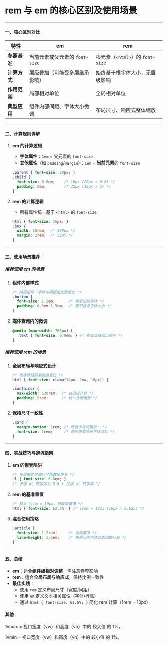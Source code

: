 # rem 与 em 的核心区别及使用场景

---

#### **一、核心区别对比**
| **特性**       | **em**                                   | **rem**                                  |
|----------------|------------------------------------------|------------------------------------------|
| **参照基准**   | 当前元素或父元素的 `font-size`          | 根元素（`<html>`）的 `font-size`         |
| **计算方式**   | 层级叠加（可能受多层继承影响）           | 始终基于根字体大小，无层级影响           |
| **作用范围**   | 局部相对单位                             | 全局相对单位                             |
| **典型应用**   | 组件内部间距、字体大小微调               | 布局尺寸、响应式整体缩放                 |

---

#### **二、计算规则详解**
1. **em 的计算逻辑**  
   - **字体属性**：`1em` = 父元素的 `font-size`  
   - **其他属性**（如 `padding`/`margin`）：`1em` = **当前元素**的 `font-size`  
   ```css
   .parent { font-size: 20px; }
   .child {
     font-size: 0.8em;    /* 16px (20px × 0.8) */
     padding: 2em;        /* 32px (16px × 2) */
   }
   ```

2. **rem 的计算逻辑**  
   - 所有属性统一基于 `<html>` 的 `font-size`  
   ```css
   html { font-size: 16px; }
   .box {
     width: 10rem;  /* 160px */
     margin: 2rem;  /* 32px */
   }
   ```

---

#### **三、使用场景推荐**
##### **推荐使用 em 的场景**
1. **组件内部样式**  
   ```css
   /* 按钮组件：字体与间距按比例缩放 */
   .button {
     font-size: 1.2em;      /* 继承父级字体 */
     padding: 0.8em 1.5em;  /* 基于自身字体大小 */
   }
   ```
2. **媒体查询内的微调**  
   ```css
   @media (max-width: 768px) {
     .text { font-size: 0.9em; } /* 在父级基础上缩小 */
   }
   ```

##### **推荐使用 rem 的场景**
1. **全局布局与响应式设计**  
   ```css
   /* 根字体随屏幕宽度变化 */
   html { font-size: clamp(14px, 1vw, 16px); }

   .container {
     max-width: 120rem;  /* 自适应计算 */
     padding: 2rem;      /* 统一比例缩放 */
   }
   ```
2. **保持尺寸一致性**  
   ```css
   .card {
     margin-bottom: 1rem; /* 所有卡片间距统一 */
     font-size: 1rem;     /* 避免嵌套导致字体混乱 */
   }
   ```

---

#### **四、实战技巧与避坑指南**
1. **em 的嵌套陷阱**  
   ```css
   /* 多层嵌套导致尺寸指数级增长 */
   ul { font-size: 0.8em; } 
   /* 子级 ul 的字体为 0.8 × 父级 ul 的字体 */
   ```

2. **rem 的基准重置**  
   ```css
   /* 默认 1rem = 16px，修改需谨慎 */
   html { font-size: 62.5%; } /* 1rem = 10px (16px × 0.625) */
   ```

3. **混合使用策略**  
   ```css
   .article {
     font-size: 1.2rem;     /* 全局基准 */
     line-height: 1.6em;    /* 根据当前字体动态调整行高 */
   }
   ```

---

#### **五、总结**
- **em**：适合**组件级相对调整**，需注意嵌套影响  
- **rem**：适合**全局布局与响应式**，保持比例一致性  
- **最佳实践**：  
  - 使用 `rem` 定义布局尺寸（宽度/间距）  
  - 使用 `em` 定义文本相关属性（字体/行高）  
  - 通过 `html { font-size: 62.5%; }` 简化 rem 计算（1rem = 10px）

#### 其他
1vmax = 视口宽度（vw）和高度（vh）中的 较大值 的 1%。

1vmin = 视口宽度（vw）和高度（vh）中的 较小值 的 1%。